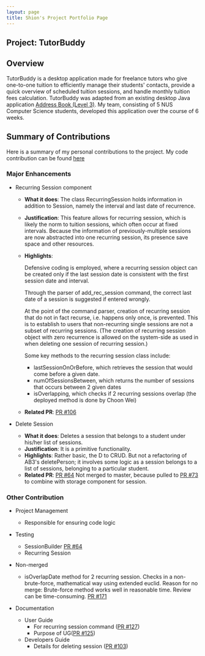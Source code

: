 ```yaml
---
layout: page
title: Shion's Project Portfolio Page
---
```


## Project: TutorBuddy

## Overview

TutorBuddy is a desktop application made for freelance tutors who give one-to-one tuition to efficiently manage their
students' contacts, provide a quick overview of scheduled tuition sessions, and handle monthly tuition fees calculation.
TutorBuddy was adapted from an existing desktop Java application [Address Book (Level 3)](https://se-education.org/addressbook-level3/).
My team, consisting of 5 NUS Computer Science students, developed this application over the course of 6 weeks.

## Summary of Contributions

Here is a summary of my personal contributions to the project.
My code contribution can be found [here](https://nus-cs2103-ay2021s2.github.io/tp-dashboard/?search=nowknowing&sort=groupTitle&sortWithin=title&since=&timeframe=commit&mergegroup=&groupSelect=groupByRepos&breakdown=false&tabOpen=true&tabType=authorship&tabAuthor=nowknowing&tabRepo=AY2021S2-CS2103T-T11-1%2Ftp%5Bmaster%5D&authorshipIsMergeGroup=false&authorshipFileTypes=docs~functional-code~test-code&authorshipIsBinaryFileTypeChecked=false)

### Major Enhancements
- Recurring Session component
    - **What it does**: The class RecurringSession holds information in addition to Session, namely the interval and last date of recurrence.
    - **Justification**: This feature allows for recurring session, which is likely the norm to tuition sessions, which often occur at fixed intervals.
      Because the information of previously-multiple sessions are now abstracted into one recurring session, its presence save space and other resources.
    - **Highlights**:
      
      Defensive coding is employed, where a recurring session object can be created only if the last session date is consistent
      with the first session date and interval.
      
      Through the parser of add_rec_session command, the correct last date of a session is suggested if entered wrongly. 
      
      At the point of the command parser, creation of recurring session that do not in fact recurse, i.e. happens only once,
      is prevented. This is to establish to users that non-recurring single sessions are not a subset of recurring sessions.
      (The creation of recurring session object with zero recurrence is allowed on the system-side as used in
      when deleting one session of recurring session.)
      
      Some key methods to the recurring session class include:
      - lastSessionOnOrBefore, which retrieves the session that would come before a given date.
      - numOfSessionsBetween, which returns the number of sessions that occurs between 2 given dates
      - isOverlapping, which checks if 2 recurring sessions overlap (the deployed method is done by Choon Wei)
    - **Related PR**: [PR #106](https://github.com/AY2021S2-CS2103T-T11-1/tp/pull/106)
    

- Delete Session
    - **What it does**: Deletes a session that belongs to a student under his/her list of sessions.
    - **Justification**: It is a primitive functionality.
    - **Highlights**: Rather basic, the D to CRUD. But not a refactoring of AB3's deletePerson;
    it involves some logic as a session belongs to a list of sessions, belonging to a particular student.
    - **Related PR**: [PR #64](https://github.com/AY2021S2-CS2103T-T11-1/tp/pull/64)
    Not merged to master, because pulled to [PR #73](https://github.com/AY2021S2-CS2103T-T11-1/tp/pull/73) to combine with storage component for session.

### Other Contribution
- Project Management
    - Responsible for ensuring code logic
- Testing
    - SessionBuilder [PR #64](https://github.com/AY2021S2-CS2103T-T11-1/tp/pull/64/)
    - Recurring Session
    
- Non-merged
    - isOverlapDate method for 2 recurring session. Checks in a non-brute-force, mathematical way using extended euclid.
    Reason for no merge: Brute-force method works well in reasonable time. Review can be time-consuming.
    [PR #171](https://github.com/AY2021S2-CS2103T-T11-1/tp/pull/171)
      
- Documentation
    - User Guide
        - For recurring session command ([PR #127](https://github.com/AY2021S2-CS2103T-T11-1/tp/pull/127))
        - Purpose of UG([PR #125](https://github.com/AY2021S2-CS2103T-T11-1/tp/pull/125/files))
    - Developers Guide
        - Details for deleting session ([PR #103](https://github.com/AY2021S2-CS2103T-T11-1/tp/pull/103))
    
